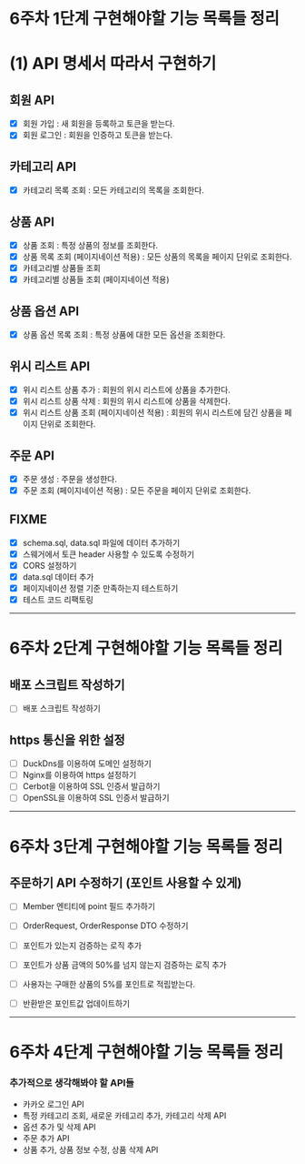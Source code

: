 # 6주차 1단계 구현해야할 기능 목록들 정리
# (1) API 명세서 따라서 구현하기 
## 회원 API 
- [x] 회원 가입 : 새 회원을 등록하고 토큰을 받는다.
- [x] 회원 로그인 : 회원을 인증하고 토큰을 받는다. 

## 카테고리 API
- [x] 카테고리 목록 조회 : 모든 카테고리의 목록을 조회한다.

## 상품 API
- [x] 상품 조회 : 특정 상품의 정보를 조회한다.
- [x] 상품 목록 조회 (페이지네이션 적용) : 모든 상품의 목록을 페이지 단위로 조회한다.
- [x] 카테고리별 상품들 조회 
- [x] 카테고리별 상품들 조회 (페이지네이션 적용) 

## 상품 옵션 API
- [x] 상품 옵션 목록 조회 : 특정 상품에 대한 모든 옵션을 조회한다.

## 위시 리스트 API
- [x] 위시 리스트 상품 추가 : 회원의 위시 리스트에 상품을 추가한다.
- [x] 위시 리스트 상품 삭제 : 회원의 위시 리스트에 상품을 삭제한다.
- [x] 위시 리스트 상품 조회 (페이지네이션 적용) : 회원의 위시 리스트에 담긴 상품을 페이지 단위로 조회한다.

## 주문 API 
- [x] 주문 생성 : 주문을 생성한다.
- [x] 주문 조회 (페이지네이션 적용) : 모든 주문을 페이지 단위로 조회한다.

## FIXME 
- [x] schema.sql, data.sql 파일에 데이터 추가하기
- [x] 스웨거에서 토큰 header 사용할 수 있도록 수정하기
- [x] CORS 설정하기
- [x] data.sql 데이터 추가
- [x] 페이지네이션 정렬 기준 만족하는지 테스트하기
- [x] 테스트 코드 리팩토링

---
# 6주차 2단계 구현해야할 기능 목록들 정리
## 배포 스크립트 작성하기    
- [ ] 배포 스크립트 작성하기

## https 통신을 위한 설정
- [ ] DuckDns를 이용하여 도메인 설정하기
- [ ] Nginx를 이용하여 https 설정하기
- [ ] Cerbot을 이용하여 SSL 인증서 발급하기
- [ ] OpenSSL을 이용하여 SSL 인증서 발급하기

--- 
# 6주차 3단계 구현해야할 기능 목록들 정리
## 주문하기 API 수정하기 (포인트 사용할 수 있게)
- [ ] Member 엔티티에 point 필드 추가하기
- [ ] OrderRequest, OrderResponse DTO 수정하기
- [ ] 포인트가 있는지 검증하는 로직 추가
- [ ] 포인트가 상품 금액의 50%를 넘지 않는지 검증하는 로직 추가
- [ ] 사용자는 구매한 상품의 5%를 포인트로 적립받는다.
- [ ] 반환받은 포인트값 업데이트하기


---
# 6주차 4단계 구현해야할 기능 목록들 정리
### 추가적으로 생각해봐야 할 API들
- 카카오 로그인 API 
- 특정 카테고리 조회, 새로운 카테고리 추가, 카테고리 삭제 API
- 옵션 추가 및 삭제 API
- 주문 추가 API
- 상품 추가, 상품 정보 수정, 상품 삭제 API

